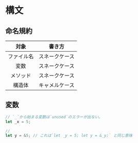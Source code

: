 # 構文
## 命名規約
|対象|書き方|
|:-:|:-:|
|ファイル名|スネークケース|
|変数|スネークケース|
|メソッド|スネークケース|
|構造体|キャメルケース|

## 変数
```Rust
// `_`から始まる変数は`unused`のエラーが出ない。  
let _x = 5;

//
let y = &5; // これは`let _y = 5; let y = &_y;` と同じ意味
```
